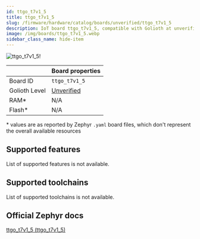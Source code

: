 ```yaml
---
id: ttgo_t7v1_5
title: ttgo_t7v1_5
slug: /firmware/hardware/catalog/boards/unverified/ttgo_t7v1_5
description: IoT board ttgo_t7v1_5, compatible with Golioth at unverified level.
image: /img/boards/ttgo_t7v1_5.webp
sidebar_class_name: hide-item
---
```


[//]: # (This is an auto-generated file, do not edit! Changes to it will be lost upon re-generation)

![ttgo_t7v1_5!](/img/boards/ttgo_t7v1_5.webp "ttgo_t7v1_5")

|                | Board properties     |
| -------------  | -------------------- |
| Board ID       | `ttgo_t7v1_5` |
| Golioth Level  | [Unverified](/firmware/hardware#unverified-boards) |
| RAM*           | N/A |
| Flash*         | N/A |

\* values are as reported by Zephyr `.yaml` board files, which don't represent the overall available resources



## Supported features

List of supported features is not available.

## Supported toolchains

List of supported toolchains is not available.

## Official Zephyr docs

[ttgo_t7v1_5 (ttgo_t7v1_5)](https://docs.zephyrproject.org/latest/boards/lilygo/ttgo_t7v1_5/doc/index.html)
